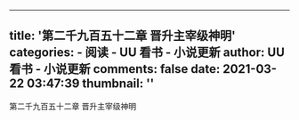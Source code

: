 
---
title: '第二千九百五十二章 晋升主宰级神明'
categories: 
    - 阅读
    - UU 看书 - 小说更新
author: UU 看书 - 小说更新
comments: false
date: 2021-03-22 03:47:39
thumbnail: ''
---

<div>   
第二千九百五十二章 晋升主宰级神明  
</div>
            